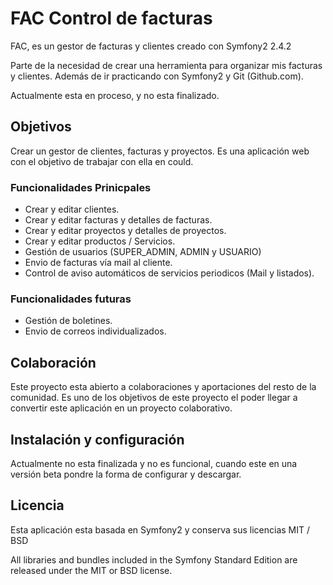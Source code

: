 FAC Control de facturas
========================

FAC, es un gestor de facturas y clientes creado con Symfony2 2.4.2

Parte de la necesidad de crear una herramienta para organizar mis facturas y clientes. Además de ir practicando con Symfony2 y Git (Github.com).

Actualmente esta en proceso, y no esta finalizado.

Objetivos
----------------------------------
Crear un gestor de clientes, facturas y proyectos.
Es una aplicación web con el objetivo de trabajar con ella en could.


### Funcionalidades Prinicpales
- Crear y editar clientes.
- Crear y editar facturas y detalles de facturas.
- Crear y editar proyectos y detalles de proyectos.
- Crear y editar productos / Servicios.
- Gestión de usuarios (SUPER_ADMIN, ADMIN y USUARIO)
- Envio de facturas vía mail al cliente.
- Control de aviso automáticos de servicios periodicos (Mail y listados).

### Funcionalidades futuras
- Gestión de boletines.
- Envio de correos individualizados.


Colaboración
----------------------------------
Este proyecto esta abierto a colaboraciones y aportaciones del resto de la comunidad. Es uno de los objetivos de este proyecto el poder llegar a convertir este aplicación en un proyecto colaborativo. 



Instalación y configuración
----------------------------------
Actualmente no esta finalizada y no es funcional, cuando este en una versión beta pondre la forma de configurar y descargar.


Licencia
----------------------------------
Esta aplicación esta basada en Symfony2 y conserva sus licencias MIT / BSD

All libraries and bundles included in the Symfony Standard Edition are
released under the MIT or BSD license.

